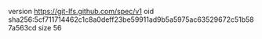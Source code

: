 version https://git-lfs.github.com/spec/v1
oid sha256:5cf711714462c1c8a0deff23be59911ad9b5a5975ac63529672c51b587a563cd
size 56
